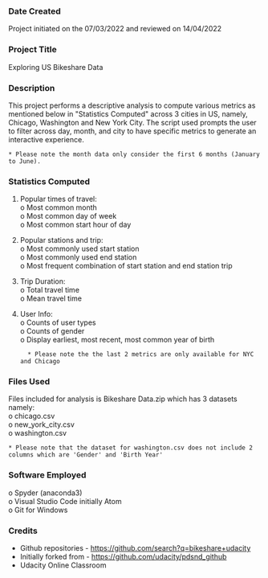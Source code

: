### Date Created
Project initiated on the 07/03/2022 and reviewed on 14/04/2022

### Project Title
Exploring US Bikeshare Data

### Description
This project performs a descriptive analysis to compute various metrics as mentioned below in "Statistics Computed" across 3 cities in US, namely, Chicago, Washington and New York City. The script used prompts the user to filter across day, month, and city to have specific metrics to generate an interactive experience.
    
    * Please note the month data only consider the first 6 months (January to June).


### Statistics Computed

1.	Popular times of travel:\
     o	Most common month\
     o	Most common day of week\
     o	Most common start hour of day

2.	Popular stations and trip:\
     o	Most commonly used start station\
     o	Most commonly used end station\
     o	Most frequent combination of start station and end station trip 

3.	Trip Duration:\
     o	Total travel time\
     o	Mean travel time

4.	User Info:\
     o	Counts of user types\
     o	Counts of gender\
     o	Display earliest, most recent, most common year of birth 
     
          * Please note the the last 2 metrics are only available for NYC and Chicago


### Files Used
Files included for analysis is Bikeshare Data.zip which has 3 datasets namely:\
    o chicago.csv\
    o new_york_city.csv\
    o washington.csv
 
 
    * Please note that the dataset for washington.csv does not include 2 columns which are 'Gender' and 'Birth Year'

### Software Employed
   o Spyder (anaconda3)\
   o Visual Studio Code initially Atom\
   o Git for Windows


### Credits
- Github repositories - https://github.com/search?q=bikeshare+udacity
- Initially forked from - https://github.com/udacity/pdsnd_github
- Udacity Online Classroom 